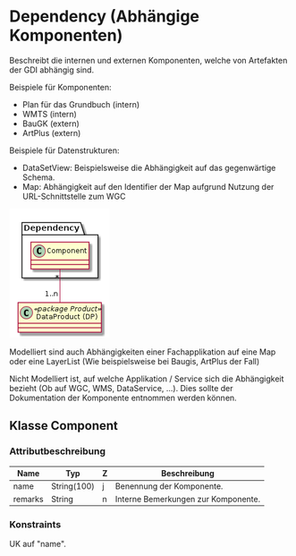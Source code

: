 # Dependency (Abhängige Komponenten)

Beschreibt die internen und externen Komponenten, welche von Artefakten der GDI abhängig sind.

Beispiele für Komponenten:
* Plan für das Grundbuch (intern)
* WMTS (intern) 
* BauGK (extern)
* ArtPlus (extern)

Beispiele für Datenstrukturen:
* DataSetView: Beispielsweise die Abhängigkeit auf das gegenwärtige Schema.
* Map: Abhängigkeit auf den Identifier der Map aufgrund Nutzung der URL-Schnittstelle zum WGC 

![Dependency](../puml/rendered/simi_dependency.png) 

Modelliert sind auch Abhängigkeiten einer Fachapplikation auf eine Map oder eine LayerList (Wie beispielsweise bei Baugis, ArtPlus der Fall)

Nicht Modelliert ist, auf welche Applikation / Service sich die Abhängigkeit bezieht (Ob auf WGC, WMS, DataService, ...).
Dies sollte der Dokumentation der Komponente entnommen werden können.

## Klasse Component

### Attributbeschreibung

|Name|Typ|Z|Beschreibung|
|---|---|---|---|
|name|String(100)|j|Benennung der Komponente.|
|remarks|String|n|Interne Bemerkungen zur Komponente.|

### Konstraints

UK auf "name".